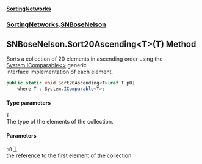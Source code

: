 #### [SortingNetworks](index.md 'index')
### [SortingNetworks](SortingNetworks.md 'SortingNetworks').[SNBoseNelson](SortingNetworks_SNBoseNelson.md 'SortingNetworks.SNBoseNelson')
## SNBoseNelson.Sort20Ascending&lt;T&gt;(T) Method
Sorts a collection of 20 elements in ascending order using the [System.IComparable&lt;&gt;](https://docs.microsoft.com/en-us/dotnet/api/System.IComparable-1 'System.IComparable`1') generic  
interface implementation of each element.  
```csharp
public static void Sort20Ascending<T>(ref T p0)
    where T : System.IComparable<T>;
```
#### Type parameters
<a name='SortingNetworks_SNBoseNelson_Sort20Ascending_T_(T)_T'></a>
`T`  
The type of the elements of the collection.
  
#### Parameters
<a name='SortingNetworks_SNBoseNelson_Sort20Ascending_T_(T)_p0'></a>
`p0` [T](SortingNetworks_SNBoseNelson_Sort20Ascending_T_(T).md#SortingNetworks_SNBoseNelson_Sort20Ascending_T_(T)_T 'SortingNetworks.SNBoseNelson.Sort20Ascending&lt;T&gt;(T).T')  
the reference to the first element of the collection
  
